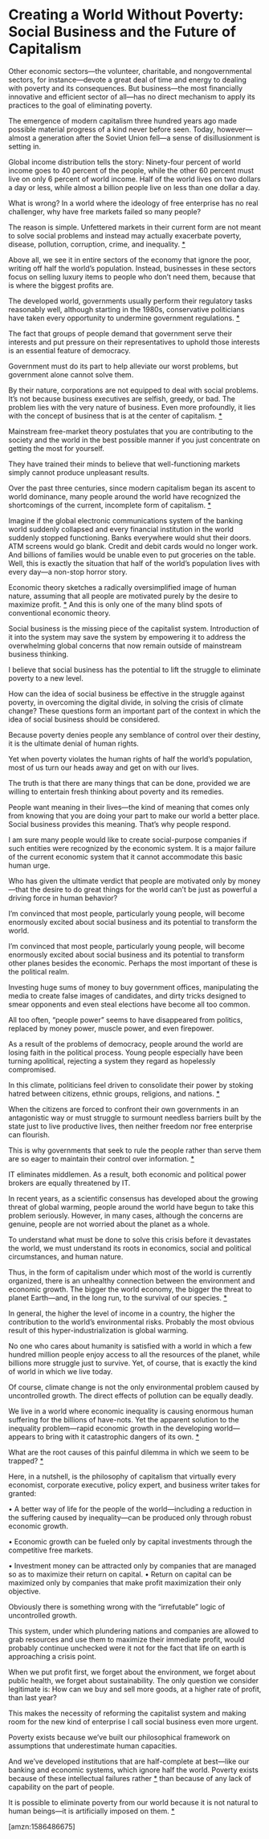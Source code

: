 Creating a World Without Poverty: Social Business and the Future of Capitalism
==============================================================================
Other economic sectors—the volunteer, charitable, and nongovernmental sectors,
for instance—devote a great deal of time and energy to dealing with poverty and
its consequences. But business—the most financially innovative and efficient
sector of all—has no direct mechanism to apply its practices to the goal of
eliminating poverty.


The emergence of modern capitalism three hundred years ago made possible
material progress of a kind never before seen. Today, however—almost a
generation after the Soviet Union fell—a sense of disillusionment is setting in.


Global income distribution tells the story: Ninety-four percent of world income
goes to 40 percent of the people, while the other 60 percent must live on only 6
percent of world income. Half of the world lives on two dollars a day or less,
while almost a billion people live on less than one dollar a day.


What is wrong? In a world where the ideology of free enterprise has no real
challenger, why have free markets failed so many people?


The reason is simple. Unfettered markets in their current form are not meant to
solve social problems and instead may actually exacerbate poverty, disease,
pollution, corruption, crime, and inequality. [\*](#ASIN:B005GKIXX0;LOC:289)


Above all, we see it in entire sectors of the economy that ignore the poor,
writing off half the world’s population. Instead, businesses in these sectors
focus on selling luxury items to people who don’t need them, because that is
where the biggest profits are.


The developed world, governments usually perform their regulatory tasks
reasonably well, although starting in the 1980s, conservative politicians have
taken every opportunity to undermine government regulations.
[\*](#ASIN:B005GKIXX0;LOC:330)


The fact that groups of people demand that government serve their interests and
put pressure on their representatives to uphold those interests is an essential
feature of democracy.


Government must do its part to help alleviate our worst problems, but government
alone cannot solve them.


By their nature, corporations are not equipped to deal with social problems.
It’s not because business executives are selfish, greedy, or bad. The problem
lies with the very nature of business. Even more profoundly, it lies with the
concept of business that is at the center of capitalism.
[\*](#ASIN:B005GKIXX0;LOC:511)


Mainstream free-market theory postulates that you are contributing to the
society and the world in the best possible manner if you just concentrate on
getting the most for yourself.


They have trained their minds to believe that well-functioning markets simply
cannot produce unpleasant results.


Over the past three centuries, since modern capitalism began its ascent to world
dominance, many people around the world have recognized the shortcomings of the
current, incomplete form of capitalism. [\*](#ASIN:B005GKIXX0;LOC:781)


Imagine if the global electronic communications system of the banking world
suddenly collapsed and every financial institution in the world suddenly stopped
functioning. Banks everywhere would shut their doors. ATM screens would go
blank. Credit and debit cards would no longer work. And billions of families
would be unable even to put groceries on the table. Well, this is exactly the
situation that half of the world’s population lives with every day—a non-stop
horror story.


Economic theory sketches a radically oversimplified image of human nature,
assuming that all people are motivated purely by the desire to maximize profit.
[\*](#ASIN:B005GKIXX0;LOC:1059) And this is only one of the many blind spots of
conventional economic theory.


Social business is the missing piece of the capitalist system. Introduction of
it into the system may save the system by empowering it to address the
overwhelming global concerns that now remain outside of mainstream business
thinking.


I believe that social business has the potential to lift the struggle to
eliminate poverty to a new level.


How can the idea of social business be effective in the struggle against
poverty, in overcoming the digital divide, in solving the crisis of climate
change? These questions form an important part of the context in which the idea
of social business should be considered.


Because poverty denies people any semblance of control over their destiny, it is
the ultimate denial of human rights.


Yet when poverty violates the human rights of half the world’s population, most
of us turn our heads away and get on with our lives.


The truth is that there are many things that can be done, provided we are
willing to entertain fresh thinking about poverty and its remedies.


People want meaning in their lives—the kind of meaning that comes only from
knowing that you are doing your part to make our world a better place. Social
business provides this meaning. That’s why people respond.


I am sure many people would like to create social-purpose companies if such
entities were recognized by the economic system. It is a major failure of the
current economic system that it cannot accommodate this basic human urge.


Who has given the ultimate verdict that people are motivated only by money—that
the desire to do great things for the world can’t be just as powerful a driving
force in human behavior?


I’m convinced that most people, particularly young people, will become
enormously excited about social business and its potential to transform the
world.


I’m convinced that most people, particularly young people, will become
enormously excited about social business and its potential to transform other
planes besides the economic. Perhaps the most important of these is the
political realm.


Investing huge sums of money to buy government offices, manipulating the media
to create false images of candidates, and dirty tricks designed to smear
opponents and even steal elections have become all too common.


All too often, “people power” seems to have disappeared from politics, replaced
by money power, muscle power, and even firepower.


As a result of the problems of democracy, people around the world are losing
faith in the political process. Young people especially have been turning
apolitical, rejecting a system they regard as hopelessly compromised.


In this climate, politicians feel driven to consolidate their power by stoking
hatred between citizens, ethnic groups, religions, and nations.
[\*](#ASIN:B005GKIXX0;LOC:3515)


When the citizens are forced to confront their own governments in an
antagonistic way or must struggle to surmount needless barriers built by the
state just to live productive lives, then neither freedom nor free enterprise
can flourish.


This is why governments that seek to rule the people rather than serve them are
so eager to maintain their control over information.
[\*](#ASIN:B005GKIXX0;LOC:3522)


IT eliminates middlemen. As a result, both economic and political power brokers
are equally threatened by IT.


In recent years, as a scientific consensus has developed about the growing
threat of global warming, people around the world have begun to take this
problem seriously. However, in many cases, although the concerns are genuine,
people are not worried about the planet as a whole.


To understand what must be done to solve this crisis before it devastates the
world, we must understand its roots in economics, social and political
circumstances, and human nature.


Thus, in the form of capitalism under which most of the world is currently
organized, there is an unhealthy connection between the environment and economic
growth. The bigger the world economy, the bigger the threat to planet Earth—and,
in the long run, to the survival of our species. [\*](#ASIN:B005GKIXX0;LOC:3599)


In general, the higher the level of income in a country, the higher the
contribution to the world’s environmental risks. Probably the most obvious
result of this hyper-industrialization is global warming.


No one who cares about humanity is satisfied with a world in which a few hundred
million people enjoy access to all the resources of the planet, while billions
more struggle just to survive. Yet, of course, that is exactly the kind of world
in which we live today.


Of course, climate change is not the only environmental problem caused by
uncontrolled growth. The direct effects of pollution can be equally deadly.


We live in a world where economic inequality is causing enormous human suffering
for the billions of have-nots. Yet the apparent solution to the inequality
problem—rapid economic growth in the developing world—appears to bring with it
catastrophic dangers of its own. [\*](#ASIN:B005GKIXX0;LOC:3677)


What are the root causes of this painful dilemma in which we seem to be trapped?
[\*](#ASIN:B005GKIXX0;LOC:3681)


Here, in a nutshell, is the philosophy of capitalism that virtually every
economist, corporate executive, policy expert, and business writer takes for
granted:


• A better way of life for the people of the world—including a reduction in the
suffering caused by inequality—can be produced only through robust economic
growth.


• Economic growth can be fueled only by capital investments through the
competitive free markets.


• Investment money can be attracted only by companies that are managed so as to
maximize their return on capital. • Return on capital can be maximized only by
companies that make profit maximization their only objective.


Obviously there is something wrong with the “irrefutable” logic of uncontrolled
growth.


This system, under which plundering nations and companies are allowed to grab
resources and use them to maximize their immediate profit, would probably
continue unchecked were it not for the fact that life on earth is approaching a
crisis point.


When we put profit first, we forget about the environment, we forget about
public health, we forget about sustainability. The only question we consider
legitimate is: How can we buy and sell more goods, at a higher rate of profit,
than last year?


This makes the necessity of reforming the capitalist system and making room for
the new kind of enterprise I call social business even more urgent.


Poverty exists because we’ve built our philosophical framework on assumptions
that underestimate human capacities.


And we’ve developed institutions that are half-complete at best—like our banking
and economic systems, which ignore half the world. Poverty exists because of
these intellectual failures rather [\*](#ASIN:B005GKIXX0;LOC:4053) than because
of any lack of capability on the part of people.


It is possible to eliminate poverty from our world because it is not natural to
human beings—it is artificially imposed on them. [\*](#ASIN:B005GKIXX0;LOC:4061)

[amzn:1586486675]

